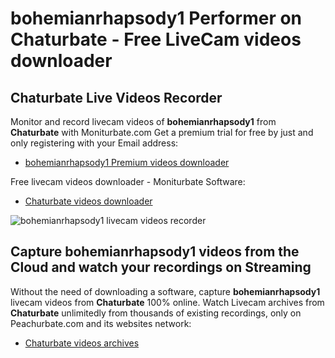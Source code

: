 # bohemianrhapsody1 Performer on Chaturbate - Free LiveCam videos downloader

## Chaturbate Live Videos Recorder

Monitor and record livecam videos of **bohemianrhapsody1** from **Chaturbate** with Moniturbate.com
Get a premium trial for free by just and only registering with your Email address:
* [bohemianrhapsody1 Premium videos downloader](https://moniturbate.com/request-demo-licence-key.html)

Free livecam videos downloader - Moniturbate Software:
* [Chaturbate videos downloader](https://moniturbate.com/moniturbate-download-software.html)

![bohemianrhapsody1 livecam videos recorder](https://peachurnet.com/templates/moniturbate-software.png)


## Capture bohemianrhapsody1 videos from the Cloud and watch your recordings on Streaming

Without the need of downloading a software, capture **bohemianrhapsody1** livecam videos from **Chaturbate** 100% online.
Watch Livecam archives from **Chaturbate** unlimitedly from thousands of existing recordings, only on Peachurbate.com and its websites network:
* [Chaturbate videos archives](https://peachurnet.com/)